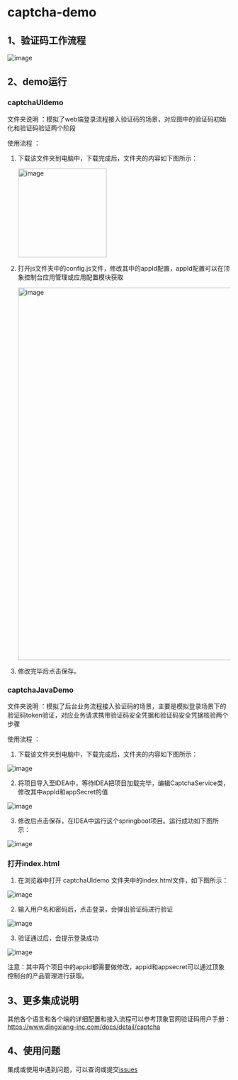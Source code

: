 # captcha-demo

## 1、验证码工作流程
![image](https://user-images.githubusercontent.com/35217413/225861273-eb1c5670-e64e-4450-b1f0-c03cb7968d62.png)

## 2、demo运行

### captchaUIdemo

文件夹说明 ：模拟了web端登录流程接入验证码的场景，对应图中的验证码初始化和验证码验证两个阶段

使用流程 ：

1. 下载该文件夹到电脑中，下载完成后，文件夹的内容如下图所示：
  
    <img width="200" alt="image" src="https://user-images.githubusercontent.com/35217413/229447375-4032af4b-ad7c-4c1c-9527-5ef930fbcb4e.png">
    
2. 打开js文件夹中的config.js文件，修改其中的appId配置，appId配置可以在顶象控制台应用管理或应用配置模块获取

    <img width="839" alt="image" src="https://user-images.githubusercontent.com/35217413/229447844-ba352fb9-d1c4-4023-90d8-a869913e6850.png">

3. 修改完毕后点击保存。


### captchaJavaDemo 

文件夹说明 ：模拟了后台业务流程接入验证码的场景，主要是模拟登录场景下的验证码token验证，对应业务请求携带验证码安全凭据和验证码安全凭据核验两个步骤

使用流程 ：

1. 下载该文件夹到电脑中，下载完成后，文件夹的内容如下图所示：

  ![image](https://user-images.githubusercontent.com/35217413/229449613-af0b8bbf-6cc2-4596-8b22-a984d584af1c.png)
  
2. 将项目导入至IDEA中，等待IDEA把项目加载完毕，编辑CaptchaService类，修改其中appId和appSecret的值  

  ![image](https://user-images.githubusercontent.com/35217413/229450179-78d2986f-f41d-4220-8749-a852477c3508.png)

3. 修改后点击保存，在IDEA中运行这个springboot项目。运行成功如下图所示：

  ![image](https://user-images.githubusercontent.com/35217413/229451094-56d82fd5-749e-4a1a-b61b-e78a45240cbb.png)


### 打开index.html

1. 在浏览器中打开 captchaUIdemo 文件夹中的index.html文件，如下图所示：
  
  ![image](https://user-images.githubusercontent.com/35217413/229451625-6216c502-534c-47ce-bf08-b1860c5e7506.png)

2. 输入用户名和密码后，点击登录，会弹出验证码进行验证

  ![image](https://user-images.githubusercontent.com/35217413/229451780-42aad34f-f097-492d-b929-97925ac80ac0.png)

3. 验证通过后，会提示登录成功

  ![image](https://user-images.githubusercontent.com/35217413/229451893-694228db-87d8-441d-a92d-857c3af173d4.png)


注意：其中两个项目中的appid都需要做修改，appid和appsecret可以通过顶象控制台的产品管理进行获取。


## 3、更多集成说明
  
  其他各个语言和各个端的详细配置和接入流程可以参考顶象官网验证码用户手册：https://www.dingxiang-inc.com/docs/detail/captcha

## 4、使用问题
集成或使用中遇到问题，可以查询或提交[issues](https://github.com/dingxiangtech/captcha-demo/issues)
